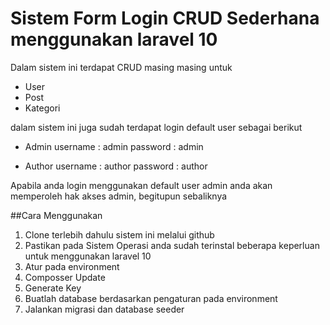 # Sistem Form Login CRUD Sederhana menggunakan laravel 10

Dalam sistem ini terdapat CRUD masing masing untuk
- User
- Post
- Kategori

dalam sistem ini juga sudah terdapat login default user sebagai berikut
- Admin
  username : admin
  password : admin
  
- Author
  username : author
  password : author

Apabila anda login menggunakan default user admin anda akan memperoleh hak akses admin, begitupun sebaliknya

##Cara Menggunakan
1. Clone terlebih dahulu sistem ini melalui github
2. Pastikan pada Sistem Operasi anda sudah terinstal beberapa keperluan untuk menggunakan laravel 10
3. Atur pada environment
4. Composser Update
5. Generate Key
6. Buatlah database berdasarkan pengaturan pada environment
7. Jalankan migrasi dan database seeder
